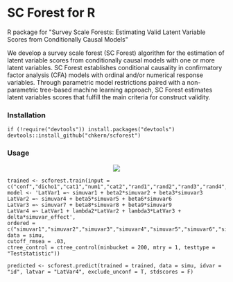# SC Forest for R

R package for "Survey Scale Forests: Estimating Valid Latent Variable Scores from Conditionally Causal Models"

We develop a survey scale forest (SC Forest) algorithm for the estimation of latent variable scores from conditionally causal models with one or more latent variables. SC Forest establishes conditional causality in confirmatory factor analysis (CFA) models with ordinal and/or numerical response variables. Through parametric model restrictions paired with a non-parametric tree-based machine learning approach, SC Forest estimates latent variables scores that fulfill the main criteria for construct validity.

### Installation

``` {.r}
if (!require("devtools")) install.packages("devtools")
devtools::install_github("chkern/scforest")
```

### Usage

<p align="center">
  <img src="https://github.com/chkern/scforest/blob/main/man/scforest.png" />
</p>

``` {.r}
trained <- scforest.train(input = c("conf","dicho1","cat1","num1","cat2","rand1","rand2","rand3","rand4","rand5"), 
model <- 'LatVar1 =~ simuvar1 + beta2*simuvar2 + beta3*simuvar3 
LatVar2 =~ simuvar4 + beta5*simuvar5 + beta6*simuvar6
LatVar3 =~ simuvar7 + beta8*simuvar8 + beta9*simuvar9
LatVar4 =~ LatVar1 + lambda2*LatVar2 + lambda3*LatVar3 + delta*simuvar_effect',
ordered = c("simuvar1","simuvar2","simuvar3","simuvar4","simuvar5","simuvar6","simuvar7","simuvar8","simuvar9"), 
data = simu,
cutoff_rmsea = .03,
ctree_control = ctree_control(minbucket = 200, mtry = 1, testtype = "Teststatistic"))
```

``` {.r}
predicted <- scforest.predict(trained = trained, data = simu, idvar = "id", latvar = "LatVar4", exclude_unconf = T, stdscores = F)
```
